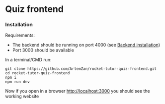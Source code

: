 # Quiz frontend


### Installation

Requirements:
- The backend should be running on port 4000 (see [Backend installation](https://github.com/ArtemZan/rocket-tutor-quiz-backend#installation))
- Port 3000 should be available

In a terminal/CMD run:

```
git clone https://github.com/ArtemZan/rocket-tutor-quiz-frontend.git
cd rocket-tutor-quiz-frontend
npm i
npm run dev
```

Now if you open in a browser
[http://localhost:3000](http://localhost:3000)
you should see the working website